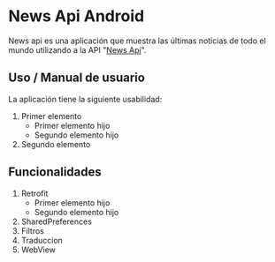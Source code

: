 # News Api Android

News api es una aplicación que muestra las últimas noticias de todo el mundo utilizando a la API "[News Api](https://newsapi.org/)".

## Uso / Manual de usuario

La aplicación tiene la siguiente usabilidad:

1. Primer elemento
   * Primer elemento hijo
   * Segundo elemento hijo
2. Segundo elemento

## Funcionalidades

1. Retrofit
   * Primer elemento hijo
   * Segundo elemento hijo
2. SharedPreferences
3. Filtros
4. Traduccion
5. WebView
